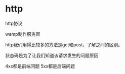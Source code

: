 # http

http协议

wamp制作服务器

http我们用得比较多的方法是get和post，了解之间的区别。

状态码是为了让我们知道该请求发生的问题原因


4xx都是前端问题
5xx都是后端问题